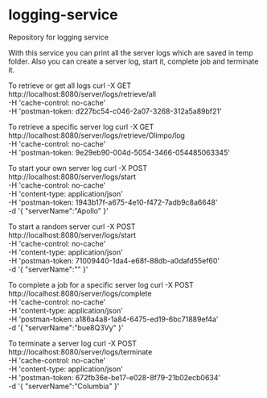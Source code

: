# logging-service
Repository for logging service

With this service you can print all the server logs which are saved in temp folder.
Also you can create a server log, start it, complete job and terminate it.

To retrieve or get all logs
curl -X GET \
  http://localhost:8080/server/logs/retrieve/all \
  -H 'cache-control: no-cache' \
  -H 'postman-token: d227bc54-c046-2a07-3268-312a5a89bf21'
  
To retrieve a specific server log
curl -X GET \
  http://localhost:8080/server/logs/retrieve/Olimpo/log \
  -H 'cache-control: no-cache' \
  -H 'postman-token: 9e29eb90-004d-5054-3466-054485063345'
  
To start your own server log
curl -X POST \
  http://localhost:8080/server/logs/start \
  -H 'cache-control: no-cache' \
  -H 'content-type: application/json' \
  -H 'postman-token: 1943b17f-a675-4e10-f472-7adb9c8a6648' \
  -d '{
	"serverName":"Apollo"
}'

To start a random server
curl -X POST \
  http://localhost:8080/server/logs/start \
  -H 'cache-control: no-cache' \
  -H 'content-type: application/json' \
  -H 'postman-token: 71009440-1da4-e68f-88db-a0dafd55ef60' \
  -d '{
	"serverName":""
}'

To complete a job for a specific server log
curl -X POST \
  http://localhost:8080/server/logs/complete \
  -H 'cache-control: no-cache' \
  -H 'content-type: application/json' \
  -H 'postman-token: a186a4a8-1a84-6475-ed19-6bc71889ef4a' \
  -d '{
	"serverName":"bue8Q3Vy"
}'

To terminate a server log
curl -X POST \
  http://localhost:8080/server/logs/terminate \
  -H 'cache-control: no-cache' \
  -H 'content-type: application/json' \
  -H 'postman-token: 672fb36e-be17-e028-8f79-21b02ecb0634' \
  -d '{
	"serverName":"Columbia"
}'
